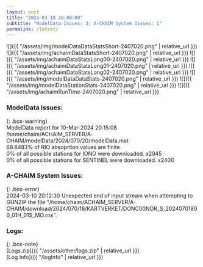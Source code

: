 ```yaml
---
layout: post
title: "2024-03-10 20:00:00"
subtitle: "ModelData Issues: 3; A-CHAIM System Issues: 1"
permalink: /latest/
---
```


![]({{ "/assets/img/modelDataDataStatsShort-2407020.png" | relative_url }})
![]({{ "/assets/img/achaimDataStatsShort-2407020.png" | relative_url }})
![]({{ "/assets/img/achaimDataStatsLong00-2407020.png" | relative_url }})
![]({{ "/assets/img/achaimDataStatsLong01-2407020.png" | relative_url }})
![]({{ "/assets/img/achaimDataStatsLong02-2407020.png" | relative_url }})
![]({{ "/assets/img/modelDataDataStats-2407020.png" | relative_url }})
![]({{ "/assets/img/modelDataStationStats-2407020.png" | relative_url }})
![]({{ "/assets/img/achaimRunTime-2407020.png" | relative_url }})


### ModelData Issues:  
  
{: .box-warning}  
 ModelData report for 10-Mar-2024 20:15:08   
 /home/chaim/ACHAIM_SERVER/A-CHAIM/modelData/2024/070/20/modelData.mat   
 68.8483% of RIO absoprtion values are finite   
 0% of all possible stations for IONO were downloaded. x2945   
 0% of all possible stations for SENTINEL were downloaded. x2400   
  
### A-CHAIM System Issues:  
  
{: .box-error}  
2024-03-10 20:12:30 Unexpected end of input stream when attempting to GUNZIP the file "/home/chaim/ACHAIM_SERVER/A-CHAIM/download/2024/070/18/KARTVERKET/DONC00NOR_S_20240701800_01H_01S_MO.rnx".  

### Logs:  
  
{: .box-note}  
[Logs.zip]({{ "/assets/other/logs.zip" | relative_url }})  
[Log Info]({{ "/logInfo" | relative_url }})  
